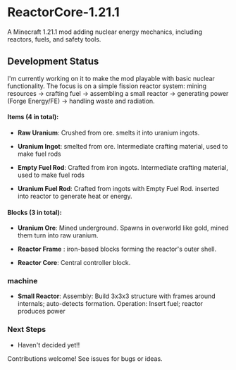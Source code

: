 # ReactorCore-1.21.1

A Minecraft 1.21.1 mod adding nuclear energy mechanics, including reactors, fuels, and safety tools.

## Development Status
I'm currently working on it to make the mod playable with basic nuclear functionality.
The focus is on a simple fission reactor system: mining resources → crafting fuel → assembling a small reactor → generating power (Forge Energy/FE) → handling waste and radiation.

#### Items (4 in total):
- **Raw Uranium**:
  Crushed from ore. smelts it into uranium ingots.
  
- **Uranium Ingot**:
  smelted from ore. Intermediate crafting material, used to make fuel rods

- **Empty Fuel Rod**: 
  Crafted from iron ingots. Intermediate crafting material, used to make fuel rods
  
- **Uranium Fuel Rod**:
  Crafted from ingots with Empty Fuel Rod. inserted into reactor to generate heat or energy.

#### Blocks (3 in total):
- **Uranium Ore**:
  Mined underground. Spawns in overworld like gold, mined them turn into raw uranium.
  
- **Reactor Frame** :
iron-based blocks forming the reactor's outer shell.

- **Reactor Core**:
Central controller block.

### machine
- **Small Reactor**:
Assembly: Build 3x3x3 structure with frames around internals; auto-detects formation.
Operation: Insert fuel; reactor produces power
  
### **Next Steps**
- Haven't decided yet!!

Contributions welcome! See issues for bugs or ideas.
